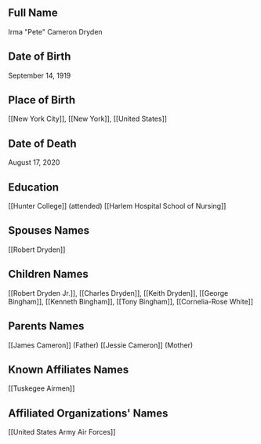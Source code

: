 ## Full Name
Irma "Pete" Cameron Dryden

## Date of Birth
September 14, 1919

## Place of Birth
[[New York City]], [[New York]], [[United States]]

## Date of Death
August 17, 2020

## Education
 [[Hunter College]] (attended)
 [[Harlem Hospital School of Nursing]]

## Spouses Names
 [[Robert Dryden]]

## Children Names
 [[Robert Dryden Jr.]], [[Charles Dryden]], [[Keith Dryden]], [[George Bingham]], [[Kenneth Bingham]], [[Tony Bingham]], [[Cornelia-Rose White]]

## Parents Names
 [[James Cameron]] (Father)
 [[Jessie Cameron]] (Mother)

## Known Affiliates Names
[[Tuskegee Airmen]]

## Affiliated Organizations' Names
[[United States Army Air Forces]]

